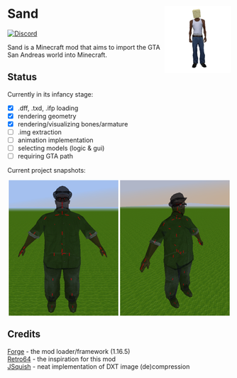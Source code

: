 # Sand  <img src="/images/logo_512x512.png" align="right" style="vertical-align: middle; height: 150px;">

[![Discord](https://img.shields.io/discord/1074450379275776080?logo=discord&label=chat&color=%2343a2c4)](https://discord.gg/ngu3DxJBZG)

Sand is a Minecraft mod that aims to import the GTA San Andreas world into Minecraft.  

## Status

Currently in its infancy stage:
- [x] .dff, .txd, .ifp loading
- [x] rendering geometry
- [x] rendering/visualizing bones/armature
- [ ] .img extraction
- [ ] animation implementation
- [ ] selecting models (logic & gui)
- [ ] requiring GTA path 

Current project snapshots:
<p float="left" align="middle">
    <img align="top" src="/images/snapshots/2024-08-01_bs_bone_visualization_front.png" width="49%"/>
    <img align="top" src="/images/snapshots/2024-08-01_bs_bone_visualization_side.png" width="49%"/>
</p>

## Credits

[Forge](https://minecraftforge.net/) - the mod loader/framework (1.16.5)  
[Retro64](https://github.com/Retro64Mod/Retro64Mod) - the inspiration for this mod  
[JSquish](https://github.com/memo33/jsquish) - neat implementation of DXT image (de)compression
